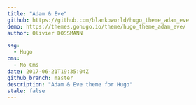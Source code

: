 ```yaml
---
title: "Adam & Eve"
github: https://github.com/blankoworld/hugo_theme_adam_eve
demo: https://themes.gohugo.io/theme/hugo_theme_adam_eve/
author: Olivier DOSSMANN

ssg:
  - Hugo
cms:
  - No Cms
date: 2017-06-21T19:35:04Z
github_branch: master
description: "Adam & Eve theme for Hugo"
stale: false
---
```

